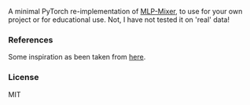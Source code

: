 
A minimal PyTorch re-implementation of [MLP-Mixer](https://arxiv.org/abs/2105.01601), to use for your own project or for educational use. Not, I have not tested it on 'real' data!

### References

Some inspiration as been taken from [here](https://github.com/rwightman/pytorch-image-models/blob/504fef4bc14bb99fb24eed4f8b6fd7435ce029bf/timm/models/mlp_mixer.py).

### License

MIT
